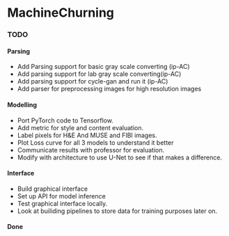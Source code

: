 # MachineChurning



### TODO

#### Parsing
- Add Parsing support for basic gray scale converting (ip-AC)
- Add parsing support for lab gray scale converting(ip-AC)
- Add parsing support for cycle-gan and run it (ip-AC)
- Add parser for preprocessing images for high resolution images

#### Modelling
- Port PyTorch code to Tensorflow. 
- Add metric for style and content evaluation.
- Label pixels for H&E And MUSE and FIBI images.
- Plot Loss curve for all 3 models to understand it better
- Communicate results with professor for evaluation.
- Modify with architecture to use U-Net to see if that makes a difference.

#### Interface
- Build graphical interface 
- Set up API for model inference
- Test graphical interface locally.
- Look at builiding pipelines to store data for training purposes later on.




#### Done
